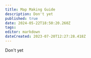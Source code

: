 ```yaml
---
title: Map Making Guide
description: Don't yet
published: true
date: 2024-05-22T18:50:20.260Z
tags: 
editor: markdown
dateCreated: 2023-07-20T12:27:28.418Z
---
```


Don't yet